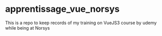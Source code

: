 # apprentissage_vue_norsys

This is a repo to keep records of my training on VueJS3 course by udemy while being at Norsys
